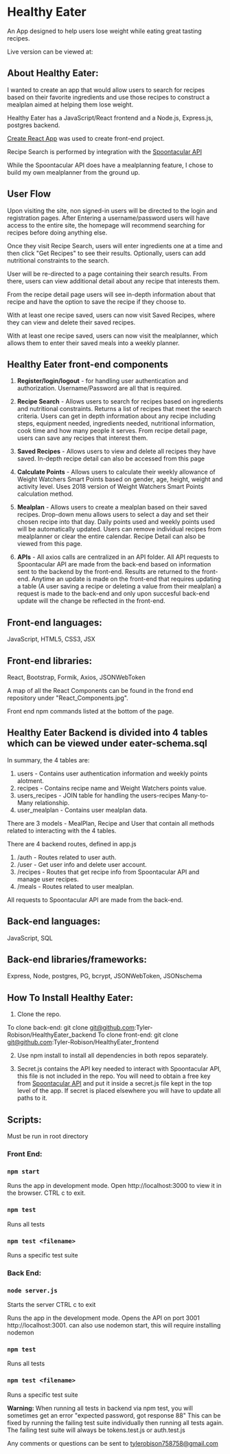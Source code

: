 # Healthy Eater
An App designed to help users lose weight while eating great tasting recipes.

Live version can be viewed at: 

## About Healthy Eater:
I wanted to create an app that would allow users to search for recipes based on their favorite ingredients and use those recipes to construct a mealplan aimed at helping them lose weight. 

Healthy Eater has a JavaScript/React frontend and a Node.js, Express.js, postgres backend. 

[Create React App](https://github.com/facebook/create-react-app) was used to create front-end project.

Recipe Search is performed by integration with the [Spoontacular API](https://spoonacular.com/food-api)  

While the Spoontacular API does have a mealplanning feature, I chose to build my own mealplanner from the ground up. 

## User Flow

Upon visiting the site, non signed-in users will be directed to the login and registration pages. After Entering a username/password users will have access to the entire site, the homepage will recommend searching for recipes before doing anything else. 

Once they visit Recipe Search, users will enter ingredients one at a time and then click "Get Recipes" to see their results. Optionally, users can add nutritional constraints to the search. 

User will be re-directed to a page containing their search results. From there, users can view additional detail about any recipe that interests them. 

From the recipe detail page users will see in-depth information about that recipe and have the option to save the recipe if they choose to.

With at least one recipe saved, users can now visit Saved Recipes, where they can view and delete their saved recipes. 

With at least one recipe saved, users can now visit the mealplanner, which allows them to enter their saved meals into a weekly planner.

## Healthy Eater front-end components

1) **Register/login/logout** - for handling user authentication and authorization. Username/Password are all that is required. 

2) **Recipe Search** - Allows users to search for recipes based on ingredients and nutritional constraints. Returns a list of recipes that meet the search criteria. Users can get in depth information about any recipe including steps, equipment needed, ingredients needed, nutritional information, cook time and how many people it serves. From recipe detail page, users can save any recipes that interest them.

3) **Saved Recipes** - Allows users to view and delete all recipes they have saved. In-depth recipe detail can also be accessed from this page

4) **Calculate Points** - Allows users to calculate their weekly allowance of Weight Watchers Smart Points based on gender, age, height, weight and activity level. Uses 2018 version of Weight Watchers Smart Points calculation method.

5) **Mealplan** - Allows users to create a mealplan based on their saved recipes. Drop-down menu allows users to select a day and set their chosen recipe into that day. Daily points used and weekly points used will be automatically updated. Users can remove individual recipes from mealplanner or clear the entire calendar. Recipe Detail can also be viewed from this page. 

6) **APIs** - All axios calls are centralized in an API folder. All API requests to Spoontacular API are made from the back-end based on information sent to the backend by the front-end. Results are returned to the front-end. Anytime an update is made on the front-end that requires updating a table (A user saving a recipe or deleting a value from their mealplan) a request is made to the back-end and only upon succesful back-end update will the change be reflected in the front-end.

## Front-end languages: 
JavaScript, HTML5, CSS3, JSX
## Front-end libraries: 
React, Bootstrap, Formik, Axios, JSONWebToken

A map of all the React Components can be found in the frond end repository under "React_Components.jpg".

Front end npm commands listed at the bottom of the page.



## Healthy Eater Backend is divided into 4 tables which can be viewed under eater-schema.sql

In summary, the 4 tables are:
1) users - Contains user authentication information and weekly points alotment.
2) recipes - Contains recipe name and Weight Watchers points value.
3) users_recipes - JOIN table for handling the users-recipes Many-to-Many relationship.
4) user_mealplan - Contains user mealplan data.

There are 3 models - MealPlan, Recipe and User that contain all methods related to interacting with the 4 tables. 

There are 4 backend routes, defined in app.js
1) /auth - Routes related to user auth.
2) /user - Get user info and delete user account.
3) /recipes - Routes that get recipe info from Spoontacular API and manage user recipes.
4) /meals - Routes related to user mealplan.

All requests to Spoontacular API are made from the back-end.

## Back-end languages: 
JavaScript, SQL
## Back-end libraries/frameworks: 
Express, Node, postgres, PG, bcrypt, JSONWebToken, JSONschema


## How To Install Healthy Eater: 

1) Clone the repo.

To clone back-end:   git clone git@github.com:Tyler-Robison/HealthyEater_backend
To clone front-end:  git clone git@github.com:Tyler-Robison/HealthyEater_frontend

2) Use npm install to install all dependencies in both repos separately. 

3) Secret.js contains the API key needed to interact with Spoontacular API, this file is not included in the repo. You will need to obtain a free key from [Spoontacular API](https://spoonacular.com/food-api) and put it inside a secret.js file kept in the top level of the app. If secret is placed elsewhere you will have to update all paths to it.


## Scripts:
Must be run in root directory

### Front End:

### `npm start`
Runs the app in development mode.
Open http://localhost:3000 to view it in the browser.
CTRL c to exit. 

### `npm test`
Runs all tests

### `npm test <filename>`
Runs a specific test suite

### Back End:

### `node server.js`
Starts the server
CTRL c to exit

Runs the app in the development mode.
Opens the API on port 3001 http://localhost:3001.
can also use nodemon start, this will require installing nodemon

### `npm test`
Runs all tests

### `npm test <filename>`
Runs a specific test suite

**Warning:** When running all tests in backend via npm test, you will sometimes get an error "expected password, got response 88" 
This can be fixed by running the failing test suite individually then running all tests again. The failing test suite will always be tokens.test.js or auth.test.js

Any comments or questions can be sent to tylerobison758758@gmail.com